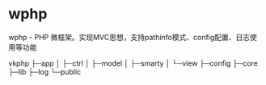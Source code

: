 # wphp
wphp - PHP 微框架。实现MVC思想，支持pathinfo模式、config配置、日志使用等功能

vkphp
├─app
│  ├─ctrl
│  ├─model
│  ├─smarty
│  └─view
├─config
├─core
├─lib
├─log
└─public









